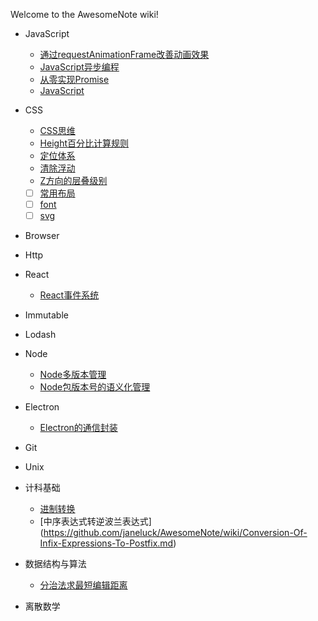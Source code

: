 Welcome to the AwesomeNote wiki!


+ JavaScript
    - [通过requestAnimationFrame改善动画效果](https://github.com/janeluck/AwesomeNote/wiki/Improving-Experience-By-RequestAnimationFrame)
    - [JavaScript异步编程](https://github.com/janeluck/AwesomeNote/wiki/JavaScript-Asynchronous-Programming)
    - [从零实现Promise](https://github.com/janeluck/AwesomeNote/wiki/Building-Promise-From-Scratch)
    - [JavaScript](https://github.com/janeluck/AwesomeNote/wiki/Building-Promise-From-Scratch)
   
+ CSS
    - [CSS思维](https://github.com/janeluck/AwesomeNote/wiki/Thinking-In-Css)
    - [Height百分比计算规则](https://github.com/janeluck/AwesomeNote/wiki/Height-By-Percentage)
    - [定位体系](https://github.com/janeluck/AwesomeNote/wiki/Display-Float-Position)
    - [清除浮动](https://github.com/janeluck/AwesomeNote/wiki/Clear-Float)
    - [Z方向的层叠级别](https://github.com/janeluck/AwesomeNote/wiki/Stack-Level)
    - [ ] [常用布局]()
    - [ ] [font]()
    - [ ] [svg]()
+ Browser
+ Http
+ React
    - [React事件系统](https://github.com/janeluck/AwesomeNote/wiki/React-Event-System)
+ Immutable
+ Lodash
+ Node
    - [Node多版本管理](https://github.com/janeluck/AwesomeNote/wiki/Node-Version-Management)
    - [Node包版本号的语义化管理](https://github.com/janeluck/AwesomeNote/wiki/Node-Package-Version)
+ Electron
    - [Electron的通信封装](https://github.com/janeluck/AwesomeNote/wiki/Communication-In-Electron)
+ Git
+ Unix
+ 计科基础
  - [进制转换](https://github.com/janeluck/AwesomeNote/wiki/Number-System-Conversion)
  - [中序表达式转逆波兰表达式]
  (https://github.com/janeluck/AwesomeNote/wiki/Conversion-Of-Infix-Expressions-To-Postfix.md)
+ 数据结构与算法
  - [分治法求最短编辑距离](https://github.com/janeluck/AwesomeNote/wiki/A-Divide-And-Conquer-Procedure-For-Finding-Minimum-Edit-distance)
  
+ 离散数学

